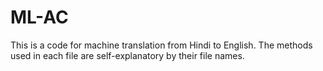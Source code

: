 # ML-AC
This is a code for machine translation from Hindi to English. The methods used in each file are self-explanatory by their file names.
